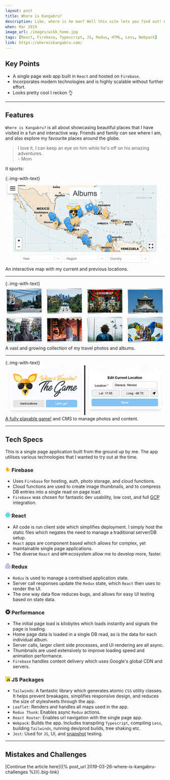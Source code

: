 ```yaml
---
layout: post
title: Where is Kangabru?
description: Like, where is he man? Well this site lets you find out! Originally built for friends and family, this web app lets you explore my adventures with a map and pretty photos.
when: Mar 2019
image_url: /images/wikb_home.jpg
tags: [React, Firebase, Typescript, JS, Redux, HTML, Less, Webpack]
link: https://whereiskangabru.com/
---
```


## Key Points
- A single page web app built in `React` and hosted on `Firebase`.
- Incorporates modern technologies and is highly scalable without further effort.
- Looks pretty cool I reckon 👌

---

## Features

`Where is Kangabru?` is all about showcasing beautiful places that I have visited in a fun and interactive way. Friends and family can see where I am, and also explore my favourite places around the globe.

<blockquote>
I love it, I can keep an eye on him while he's off on his amazing adventures.<br>
- Mom
</blockquote>

It sports:

{:.img-with-text}
![Map Screen](/images/wikb_map.jpg)<br>
An interactive map with my current and previous locations.

---

{:.img-with-text}
![Albums Screen](/images/wikb_albums.jpg)<br>
A vast and growing collection of my travel photos and albums.

---

{:.img-with-text}
![CMD and Game Screen](/images/wikb_cms_game.jpg)<br>
[A fully playable game!](https://whereiskangabru.com/#/play) and CMS to manage photos and content.

---

## Tech Specs

This is a single page application built from the ground up by me. The app utilises various technologies that I wanted to try out at the time.

### ![Firebase](/icons/firebase.png) Firebase
- Uses `Firebase` for hosting, auth, photo storage, and cloud functions.
- Cloud functions are used to create image thumbnails, and to compress DB entries into a single read on page load.
- `Firebase` was chosen for fantastic dev usability, low cost, and full [GCP](https://cloud.google.com/) integration.

### ![React](/icons/react.png) React
- All code is run client side which simplifies deployment. I simply host the static files which negates the need to manage a traditional server/DB setup.
- `React` apps are component based which allows for complex, yet maintainable single page applications.
- The diverse `React` and `NPM` ecosystem allow me to develop more, faster.

### ![Redux](/icons/redux.png) Redux
- `Redux` is used to manage a centralised application state.
- Server call responses update the `Redux` state, which `React` then uses to render the UI.
- The one way data flow reduces bugs, and allows for easy UI testing based on state data.

### ![Performance](/icons/cog.png) Performance
- The initial page load is kilobytes which loads instantly and signals the page is loading.
- Home page data is loaded in a single DB read, as is the data for each individual album.
- Server calls, larger client side processes, and UI rendering are all async.
- Thumbnails are used extensively to improve loading speed and animation performance.
- `Firebase` handles content delivery which uses Google's global CDN and servers.

### ![JS Packages](/icons/javascript.png) JS Packages
- `Tailwinds`: A fantastic library which generates atomic `CSS` utility classes. It helps prevent breakages, simplifies responsive design, and reduces the size of stylesheets through the app.
- `Leaflet`: Renders and handles all maps used in the app.
- `Redux Thunk`: Enables async `Redux` actions.
- `React Router`: Enables url navigation with the single page app.
- `Webpack`: Builds the app. Includes transpiling `Typescript`, compiling `Less`, building `Tailwinds`, running dev/prod builds, tree shaking etc.
- `Jest`: Used for `JS`, UI, and [snapshot](https://jestjs.io/docs/en/snapshot-testing.html) testing.

---

## Mistakes and Challenges

[Continue the article here]({% post_url 2019-03-26-where-is-kangabru-challenges %}){:.big-link}